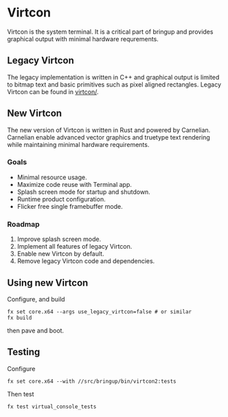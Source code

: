 # Virtcon

Virtcon is the system terminal. It is a critical part of bringup and
provides graphical output with minimal hardware requrements.

## Legacy Virtcon

The legacy implementation is written in C++ and graphical output is
limited to bitmap text and basic primitives such as pixel aligned
rectangles. Legacy Virtcon can be found in [virtcon/](/src/bringup/bin/virtcon).

## New Virtcon

The new version of Virtcon is written in Rust and powered by Carnelian.
Carnelian enable advanced vector graphics and truetype text rendering
while maintaining minimal hardware requirements.

### Goals

* Minimal resource usage.
* Maximize code reuse with Terminal app.
* Splash screen mode for startup and shutdown.
* Runtime product configuration.
* Flicker free single framebuffer mode.

### Roadmap

1. Improve splash screen mode.
2. Implement all features of legacy Virtcon.
3. Enable new Virtcon by default.
4. Remove legacy Virtcon code and dependencies.

## Using new Virtcon

Configure, and build

    fx set core.x64 --args use_legacy_virtcon=false # or similar
    fx build

then pave and boot.

## Testing

Configure

    fx set core.x64 --with //src/bringup/bin/virtcon2:tests

Then test

    fx test virtual_console_tests
